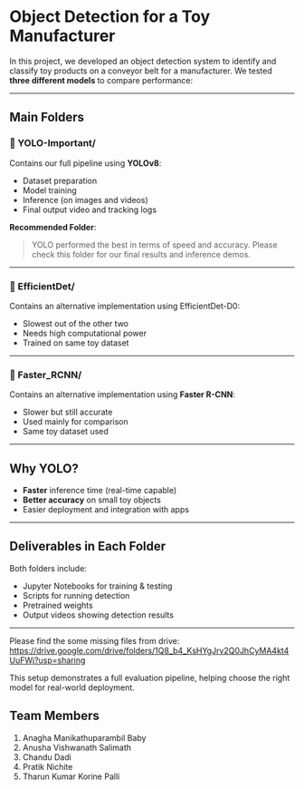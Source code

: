 # Object Detection for a Toy Manufacturer

In this project, we developed an object detection system to identify and classify toy products on a conveyor belt for a manufacturer. We tested **three different models** to compare performance:

---

## Main Folders

### 🔹 YOLO-Important/
Contains our full pipeline using **YOLOv8**:
- Dataset preparation  
- Model training  
- Inference (on images and videos)  
- Final output video and tracking logs  

**Recommended Folder**:  
> YOLO performed the best in terms of speed and accuracy. Please check this folder for our final results and inference demos.

---

### 🔹 EfficientDet/

Contains an alternative implementation using EfficientDet-D0: 

- Slowest out of the other two 
- Needs high computational power
- Trained on same toy dataset

---

### 🔹 Faster_RCNN/
Contains an alternative implementation using **Faster R-CNN**:
- Slower but still accurate  
- Used mainly for comparison  
- Same toy dataset used

---

## Why YOLO?

- **Faster** inference time (real-time capable)
- **Better accuracy** on small toy objects
- Easier deployment and integration with apps

---

## Deliverables in Each Folder

Both folders include:
- Jupyter Notebooks for training & testing
- Scripts for running detection
- Pretrained weights
- Output videos showing detection results

---
Please find the some missing files from drive: https://drive.google.com/drive/folders/1Q8_b4_KsHYgJrv2Q0JhCyMA4kt4UuFWj?usp=sharing

This setup demonstrates a full evaluation pipeline, helping choose the right model for real-world deployment.

## Team Members
1. Anagha Manikathuparambil Baby
2. Anusha Vishwanath Salimath
3. Chandu Dadi
4. Pratik Nichite
5. Tharun Kumar Korine Palli
